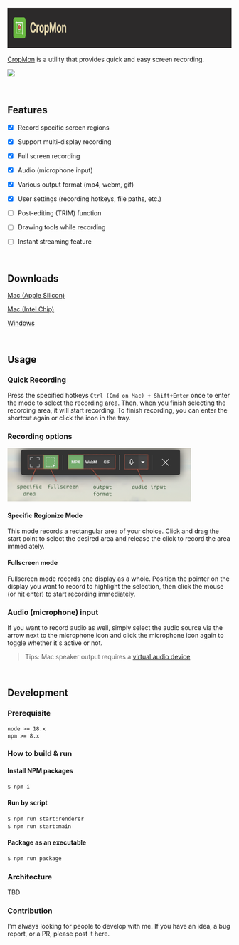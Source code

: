 <img style="height: 90px;" src="docs/res/banner.png"></img>

[CropMon](https://cropmon.pineple.com/) is a utility that provides quick and easy screen recording.

<img style="width: 480px;" src="docs/res/demo-record.gif"></img>

<br>

## Features

- [x] Record specific screen regions

- [x] Support multi-display recording

- [x] Full screen recording

- [x] Audio (microphone input)

- [x] Various output format (mp4, webm, gif)

- [x] User settings (recording hotkeys, file paths, etc.)

- [ ] Post-editing (TRIM) function

- [ ] Drawing tools while recording

- [ ] Instant streaming feature

<br>

## Downloads

[Mac (Apple Silicon)](https://cropmon.pineple.com/)

[Mac (Intel Chip)](https://cropmon.pineple.com/)

[Windows](https://cropmon.pineple.com/)

<br>

## Usage

### Quick Recording

Press the specified hotkeys `Ctrl (Cmd on Mac) + Shift+Enter` once to enter the mode to select the recording area. Then, when you finish selecting the recording area, it will start recording. To finish recording, you can enter the shortcut again or click the icon in the tray.

### Recording options

<img style="height: 120px; margin-right: 10px" src="docs/res/man-controlbox.png"></img>

#### Specific Regionize Mode

This mode records a rectangular area of your choice. Click and drag the start point to select the desired area and release the click to record the area immediately.

#### Fullscreen mode

Fullscreen mode records one display as a whole. Position the pointer on the display you want to record to highlight the selection, then click the mouse (or hit enter) to start recording immediately.

### Audio (microphone) input

If you want to record audio as well, simply select the audio source via the arrow next to the microphone icon and click the microphone icon again to toggle whether it's active or not.

> Tips: Mac speaker output requires a [virtual audio device](https://existential.audio/blackhole/)

<br>

## Development

### Prerequisite

```
node >= 18.x
npm >= 8.x
```

### How to build & run

#### Install NPM packages

```bash
$ npm i
```

#### Run by script

```bash
$ npm run start:renderer
$ npm run start:main
```

#### Package as an executable

```bash
$ npm run package
```


### Architecture

TBD

### Contribution

I'm always looking for people to develop with me.
If you have an idea, a bug report, or a PR, please post it here.